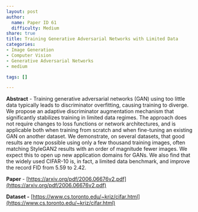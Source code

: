 ```yaml
---
layout: post
author:
  name: Paper ID 61
  difficulty: Medium
share: true
title: Training Generative Adversarial Networks with Limited Data
categories:
- Image Generation
- Computer Vision
- Generative Adversarial Networks
- medium

tags: []

---
```

**Abstract** - Training generative adversarial networks (GAN) using too little data typically leads to discriminator overfitting, causing training to diverge. We propose an adaptive discriminator augmentation mechanism that significantly stabilizes training in limited data regimes. The approach does not require changes to loss functions or network architectures, and is applicable both when training from scratch and when fine-tuning an existing GAN on another dataset. We demonstrate, on several datasets, that good results are now possible using only a few thousand training images, often matching StyleGAN2 results with an order of magnitude fewer images. We expect this to open up new application domains for GANs. We also find that the widely used CIFAR-10 is, in fact, a limited data benchmark, and improve the record FID from 5.59 to 2.42.

**Paper** - [https://arxiv.org/pdf/2006.06676v2.pdf](https://arxiv.org/pdf/2006.06676v2.pdf)

**Dataset -** [https://www.cs.toronto.edu/~kriz/cifar.html](https://www.cs.toronto.edu/~kriz/cifar.html)
    